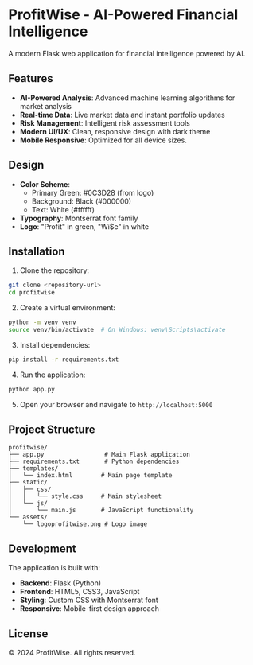 # ProfitWise - AI-Powered Financial Intelligence

A modern Flask web application for financial intelligence powered by AI.

## Features

- **AI-Powered Analysis**: Advanced machine learning algorithms for market analysis
- **Real-time Data**: Live market data and instant portfolio updates
- **Risk Management**: Intelligent risk assessment tools
- **Modern UI/UX**: Clean, responsive design with dark theme
- **Mobile Responsive**: Optimized for all device sizes.

## Design

- **Color Scheme**: 
  - Primary Green: #0C3D28 (from logo)
  - Background: Black (#000000)
  - Text: White (#ffffff)
- **Typography**: Montserrat font family
- **Logo**: "Profit" in green, "Wi$e" in white

## Installation

1. Clone the repository:
```bash
git clone <repository-url>
cd profitwise
```

2. Create a virtual environment:
```bash
python -m venv venv
source venv/bin/activate  # On Windows: venv\Scripts\activate
```

3. Install dependencies:
```bash
pip install -r requirements.txt
```

4. Run the application:
```bash
python app.py
```

5. Open your browser and navigate to `http://localhost:5000`

## Project Structure

```
profitwise/
├── app.py                 # Main Flask application
├── requirements.txt       # Python dependencies
├── templates/
│   └── index.html        # Main page template
├── static/
│   ├── css/
│   │   └── style.css     # Main stylesheet
│   └── js/
│       └── main.js       # JavaScript functionality
└── assets/
    └── logoprofitwise.png # Logo image
```

## Development

The application is built with:
- **Backend**: Flask (Python)
- **Frontend**: HTML5, CSS3, JavaScript
- **Styling**: Custom CSS with Montserrat font
- **Responsive**: Mobile-first design approach

## License

© 2024 ProfitWise. All rights reserved.
